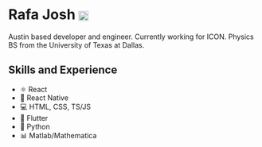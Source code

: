 # Rafa Josh <a href="https://linkedin.com/in/rafael-josh-261552153" target="blank"><img align="center" src="https://cdn.jsdelivr.net/npm/simple-icons@3.0.1/icons/linkedin.svg" alt="rafael-josh-261552153" height="20" width="20" style="color:white"  /></a>

Austin based developer and engineer. Currently working for ICON. Physics BS from the University of Texas at Dallas.

## Skills and Experience
* ⚛ React
* 📱 React Native
* 💻 HTML, CSS, TS/JS
* 🌌 Flutter
* 🐍 Python
* 📊 Matlab/Mathematica





</p>
